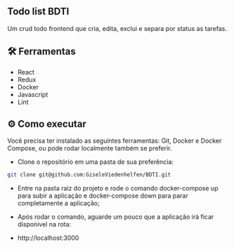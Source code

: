 ## Todo list BDTI
Um crud todo frontend que cria, edita, exclui e separa por status as tarefas.
## 🛠️ Ferramentas
- React
- Redux
- Docker
- Javascript
- Lint

## ⚙️ Como executar

Você precisa ter instalado as seguintes ferramentas: Git, Docker e Docker Compose, ou pode rodar localmente também se preferir.

- Clone o repositório em uma pasta de sua preferência:
```bash
git clone git@github.com:GiseleViedenhelfen/BDTI.git 
  ```
- Entre na pasta raiz do projeto e rode o comando docker-compose up  para subir a aplicação e docker-compose down para parar completamente a aplicação;

- Após rodar o comando, aguarde um pouco que a aplicação irá ficar disponivel na rota:

- http://localhost:3000
